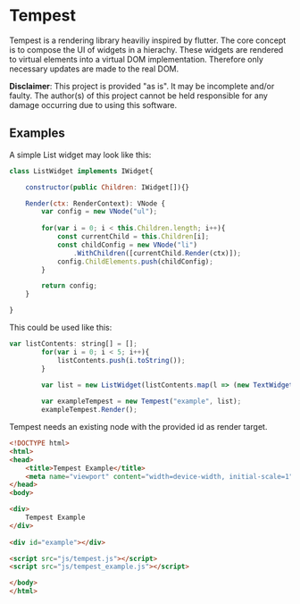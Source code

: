 Tempest
=======

Tempest is a rendering library heaviliy inspired by flutter.
The core concept is to compose the UI of widgets in a hierachy.
These widgets are rendered to virtual elements into a virtual DOM implementation.
Therefore only necessary updates are made to the real DOM.

**Disclaimer**: This project is provided "as is". It may be incomplete and/or faulty. The author(s) of this project cannot be held responsible for any damage occurring due to using this software.

Examples
--------

A simple List widget may look like this:
```JavaScript
class ListWidget implements IWidget{

    constructor(public Children: IWidget[]){}

    Render(ctx: RenderContext): VNode {
        var config = new VNode("ul");
        
        for(var i = 0; i < this.Children.length; i++){
            const currentChild = this.Children[i];
            const childConfig = new VNode("li")
                .WithChildren([currentChild.Render(ctx)]);
            config.ChildElements.push(childConfig);
        }        

        return config;
    }

}
```

This could be used like this:
```JavaScript
var listContents: string[] = [];
        for(var i = 0; i < 5; i++){
            listContents.push(i.toString());
        }

        var list = new ListWidget(listContents.map(l => (new TextWidget(l))));
		
		var exampleTempest = new Tempest("example", list);
        exampleTempest.Render();
```

Tempest needs an existing node with the provided id as render target.

```HTML
<!DOCTYPE html>
<html>
<head>
    <title>Tempest Example</title>
    <meta name="viewport" content="width=device-width, initial-scale=1">
</head>
<body>

<div>
	Tempest Example
</div>
	
<div id="example"></div>

<script src="js/tempest.js"></script>
<script src="js/tempest_example.js"></script>

</body>
</html>
```